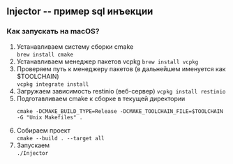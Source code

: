 ## Injector -- пример sql инъекции

### Как запускать на macOS?
1. Устанавливаем систему сборки cmake  
  `brew install cmake`
1. Устанавливаем менеджер пакетов vcpkg 
  `brew install vcpkg`
1. Проверяем путь к менеджеру пакетов (в дальнейшем именуется как $TOOLCHAIN)  
  `vcpkg integrate install`
1. Загружаем зависимость restinio (веб-сервер)
  `vcpkg install restinio`
1. Подготавливаем cmake к сборке в текущей директории
   ```
   cmake -DCMAKE_BUILD_TYPE=Release -DCMAKE_TOOLCHAIN_FILE=$TOOLCHAIN -G "Unix Makefiles" .
   ```
1. Собираем проект  
  `cmake --build . --target all`
1. Запускаем  
  `./Injector`
